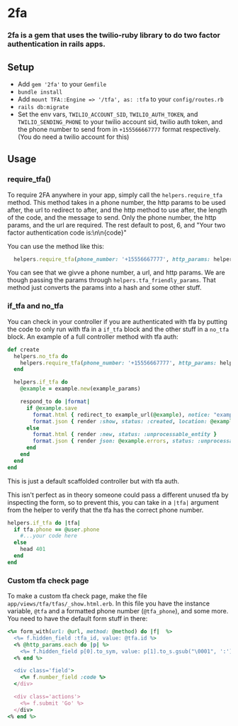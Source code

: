 # 2fa

### 2fa is a gem that uses the twilio-ruby library to do two factor authentication in rails apps.

## Setup
* Add `gem '2fa'` to your `Gemfile`
* `bundle install`
* Add `mount TFA::Engine => '/tfa', as: :tfa` to your `config/routes.rb`
* `rails db:migrate`
* Set the env vars, `TWILIO_ACCOUNT_SID`, `TWILIO_AUTH_TOKEN`, and `TWILIO_SENDING_PHONE` to your twilio account sid, twilio auth token, and the phone number to send from in `+155566667777` format respectively. (You do need a twilio account for this)

## Usage

### require\_tfa()
To require 2FA anywhere in your app, simply call the `helpers.require_tfa` method. 
This method takes in a phone number, the http params to be used after, the url to redirect to after, and the http method to use after, the length of the code, and the message to send.
Only the phone number, the http params, and the url are required. The rest default to post, 6, and "Your two factor authentication code is:\n\n{code}"

You can use the method like this:
```rb
  helpers.require_tfa(phone_number: '+15556667777', http_params: helpers.tfa_friendly_params(params), url: request.path)
```

You can see that we givve a phone number, a url, and http params. We are though passing the params through `helpers.tfa_friendly_params`. That method just converts the params into a hash and some other stuff.

### if\_tfa and no\_tfa
You can check in your controller if you are authenticated with tfa by putting the code to only run with tfa in a `if_tfa` block and the other stuff in a `no_tfa` block.
An example of a full controller method with tfa auth:
```rb
def create
  helpers.no_tfa do
    helpers.require_tfa(phone_number: '+15556667777', http_params: helpers.tfa_friendly_params(params), url: request.path)
  end

  helpers.if_tfa do
    @example = example.new(example_params)

    respond_to do |format|
      if @example.save
        format.html { redirect_to example_url(@example), notice: "example was successfully created." }
        format.json { render :show, status: :created, location: @example }
      else
        format.html { render :new, status: :unprocessable_entity }
        format.json { render json: @example.errors, status: :unprocessable_entity }
      end
    end
  end
end
```
This is just a default scaffolded controller but with tfa auth.

This isn't perfect as in theory someone could pass a different unused tfa by inspecting the form, so to prevent this, you can take in a `|tfa|` argument from the helper to verify that the tfa has the correct phone number.
```rb
helpers.if_tfa do |tfa|
  if tfa.phone == @user.phone
    #...your code here
  else
    head 401
  end 
end
```

### Custom tfa check page
To make a custom tfa check page, make the file `app/views/tfa/tfas/_show.html.erb`.
In this file you have the instance variable, `@tfa` and a formatted phone number (`@tfa_phone`), and some more.
You need to have the default form stuff in there:
```rb
<%= form_with(url: @url, method: @method) do |f|  %>
  <%= f.hidden_field :tfa_id, value: @tfa.id %>
  <% @http_params.each do |p| %>
    <%= f.hidden_field p[0].to_sym, value: p[1].to_s.gsub("\0001", ':').gsub("\0002", ',').gsub("\0003", '#') %>
  <% end %>

  <div class='field'>
    <%= f.number_field :code %>
  </div>

  <div class='actions'>
    <%= f.submit 'Go' %>
  </div>
<% end %>
```
